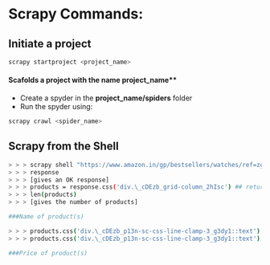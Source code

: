 # Scrapy Commands:

## Initiate a project

```sh
scrapy startproject <project_name>

```

#### Scafolds a project with the name project_name\*\*

- Create a spyder in the **project_name/spiders** folder
- Run the spyder using:

```sh
scrapy crawl <spider_name>
```

## Scrapy from the Shell

```sh
> > > scrapy shell "https://www.amazon.in/gp/bestsellers/watches/ref=zg_bs_watches_sm"
> > > response
> > > [gives an OK response]
> > > products = response.css('div.\_cDEzb_grid-column_2hIsc') ## returns all the products
> > > len(products)
> > > [gives the number of products]

###Name of product(s)

> > > products.css('div.\_cDEzb_p13n-sc-css-line-clamp-3_g3dy1::text').get()
> > > products.css('div.\_cDEzb_p13n-sc-css-line-clamp-3_g3dy1::text').getall()

###Price of product(s)
```
